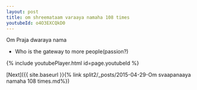 ```yaml
---
layout: post
title: om shreemataam varaaya namaha 108 times
youtubeId: o4O3EXCQkD0
---
```

 
 
Om Praja dwaraya nama 
 
 -  Who is the gateway to more people(passion?) 
 
  
 
  
 
 
 
 
 
 


{% include youtubePlayer.html id=page.youtubeId %}
 
[Next]({{ site.baseurl }}{% link  split2/_posts/2015-04-29-Om svaapanaaya namaha 108 times.md%})
 
